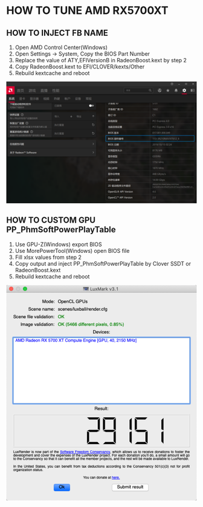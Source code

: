 # HOW TO TUNE AMD RX5700XT

## HOW TO INJECT FB NAME

1. Open AMD Control Center(Windows)
2. Open Settings -> System, Copy the BIOS Part Number
3. Replace the value of ATY,EFIVersionB in RadeonBoost.kext by step 2
4. Copy RadeonBoost.kext to EFI/CLOVER/kexts/Other
5. Rebuild kextcache and reboot

![Part Number](GPU_PartNumber.png)

## HOW TO CUSTOM GPU PP_PhmSoftPowerPlayTable

1. Use GPU-Z(Windows) export BIOS
2. Use MorePowerTool(Windows) open BIOS file
3. Fill xlsx values from step 2
4. Copy output and inject PP_PhmSoftPowerPlayTable by Clover SSDT or RadeonBoost.kext
5. Rebuild kextcache and reboot

![LuxMark](GPU.png)
